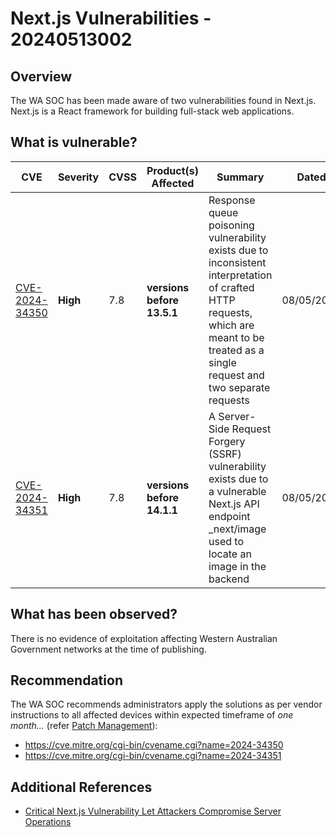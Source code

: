 # Next.js Vulnerabilities - 20240513002

## Overview

The WA SOC has been made aware of two vulnerabilities found in Next.js. Next.js is a React framework for building full-stack web applications.

## What is vulnerable?

| CVE                                                          | Severity | CVSS | Product(s) Affected        | Summary                                                                                                                                                                                | Dated      |
| ------------------------------------------------------------ | -------- | ---- | -------------------------- | -------------------------------------------------------------------------------------------------------------------------------------------------------------------------------------- | ---------- |
| [CVE-2024-34350](https://www.tenable.com/cve/CVE-2024-34350) | **High** | 7.8  | **versions before 13.5.1** | Response queue poisoning vulnerability exists due to inconsistent interpretation of crafted HTTP requests, which are meant to be treated as a single request and two separate requests | 08/05/2024 |
| [CVE-2024-34351](https://www.tenable.com/cve/CVE-2024-34351) | **High** | 7.8  | **versions before 14.1.1** | A Server-Side Request Forgery (SSRF) vulnerability exists due to a vulnerable Next.js API endpoint \_next/image used to locate an image in the backend                                 | 08/05/2024 |

## What has been observed?

There is no evidence of exploitation affecting Western Australian Government networks at the time of publishing.

## Recommendation

The WA SOC recommends administrators apply the solutions as per vendor instructions to all affected devices within expected timeframe of *one month...* (refer [Patch Management](../guidelines/patch-management.md)):

- <https://cve.mitre.org/cgi-bin/cvename.cgi?name=2024-34350>
- <https://cve.mitre.org/cgi-bin/cvename.cgi?name=2024-34351>

## Additional References

- [Critical Next.js Vulnerability Let Attackers Compromise Server Operations](https://cybersecuritynews.com/next-js-server-compromise/)